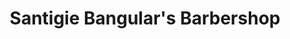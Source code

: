---
title: "Santigie Bangular's Barbershop"
url: /kailahun/santigie-bangulars-barbershop/
shop: Friseur
---